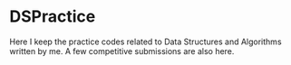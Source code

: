 # DSPractice

Here I keep the practice codes related to Data Structures and Algorithms written by me.
A few competitive submissions are also here.
